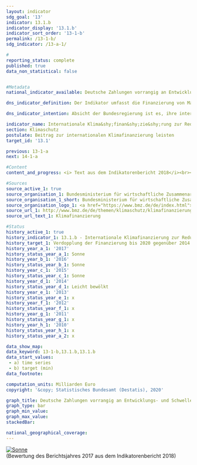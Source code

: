 ```yaml
---                   
layout: indicator                   
sdg_goal: '13'                   
indicator: 13.1.b                   
indicator_display: '13.1.b'                   
indicator_sort_order: '13-1-b'                   
permalink: /13-1-b/                   
sdg_indicator: /13-a-1/                   

#                   
reporting_status: complete                   
published: true                   
data_non_statistical: false                   


#Metadata                   
national_indicator_available: Deutsche Zahlungen vorrangig an Entwicklungs- und Schwellenländer zur Klimafinanzierung                   

dns_indicator_definition: Der Indikator umfasst die Finanzierung von Maßnahmen zur Reduktion von Treibhausgasen zur Anpassung an den Klimawandel sowie klimarelevante Maßnahmen zum Erhalt der Biodiversität und zum Waldschutz/ REDD+ (Projekte zum Schutz, nachhaltiger Nutzung und Wiederaufforstung von Wald). Die Finanzierung erfolgt vorrangig in Entwicklungs- und Schwellenländern und aus deutschen Haushaltsmitteln, einschließlich der Schenkungselemente von Entwicklungskrediten, die Haushaltsmittel enthalten.                   

dns_indicator_intention: Absicht der Bundesregierung ist es, ihre internationale Klima&shy;finan&shy;zie&shy;rung bis 2020 auf 4 Milliarden Euro aus Haushaltsmitteln und Schenkungselementen aus Entwicklungskrediten bezogen auf den Sollwert von zwei Milliarden Euro des Jahres 2014 zu verdoppeln. In den begleitenden Entscheidungen zum Klimaabkommen von Paris wurde die Zusage der Industrieländer aus 2009 bestätigt, ab 2020 gemeinsam 100 Milliarden US-Dollar aus öffentlichen und privaten Quellen für den Klimaschutz und die Anpassung an den Klimawandel in Entwick&shy;lungs&shy;ländern bereitzustellen.                   

indicator_name: Internationale Klima&shy;finan&shy;zie&shy;rung zur Reduktion von Treibhausgasen und zur Anpassung an den Klimawandel                   
section: Klimaschutz                   
postulate: Beitrag zur internationalen Klimafinanzierung leisten                   
target_id: '13.1'                   

previous: 13-1-a                   
next: 14-1-a                   

#Content                    
content_and_progress: <i> Text aus dem Indikatorenbericht 2018</i><br><br>Die Daten des Indikators sind der Berichterstattung an die EU-Verordnung über ein System für die Überwachung von Treibhausgasemissionen entnommen. Datenquelle der jährlich erhobenen Daten ist das Bundesministerium für wirtschaftliche Zusammenarbeit und Entwicklung (BMZ), das in diesem Kontext auch über die Klimafinanzierung anderer Bundesministerien berichtet. Dabei werden für bilaterale Klimafinanzierung im Allgemeinen die Zusagen, für multilaterale Klimafinanzierung sowie Beiträge zu Energie- und Klimafonds die tatsächlichen Auszahlungen zugrunde gelegt. Der Indikator beinhaltet auch die anteilig zuzurechnende Klimafinanzierung, die sich aus deren Beiträgen zu multilateralen Fonds bei Entwicklungsbanken ergibt. Sofern die Klimafinanzierung schwerpunktmäßig Entwicklungsländern zugutekommt, ist diese Teil der öffentlichen Entwicklungsausgaben (siehe Indikator 17.1).<br><br>In 2017 wurden aus Haushaltsmitteln von Deutschland 3,6 Milliarden Euro für die internationale Klimafinanzierung zur Reduzierung von Treibhausgasen und zur Anpassung an den Klimawandel zugesagt bzw. bereitgestellt. Im Vergleich zum Vorjahr, in dem die Klimafinanzierung 3,4 Milliarden Euro betrug, ist eine Steigerung um 8,6&nbsp;% zu verzeichnen. 43&nbsp;% der Klimafinanzierungsmittel flossen 2017 in die Emissionsminderung und 25&nbsp;% in die Anpassung an den Klimawandel. Mit den verbleibenden 32&nbsp;% wurden bereichsübergreifende Projekte finanziert. Wie in den Jahren zuvor wurden 2017 insgesamt mehr Mittel für Minderungsvorhaben aufgewendet als für Anpassungsvorhaben.<br><br>Über multilaterale Kanäle wurden 13&nbsp;% (481 Millionen Euro) der Klimafinanzierung in 2017 bereitgestellt. Davon stellen 187 Millionen Euro die Deutschland anteilig zuzurechnende Klimafinanzierung dar, die sich aus Beiträgen zu multilateralen Fonds bei Entwicklungsbanken ergibt.<br><br>Die rein monetäre Betrachtung der Klimafinanzierung erlaubt keine Schlüsse auf die Wirkung der finanzierten Projekte. Basierend auf seinen Mitteln der technischen und finanziellen Zusammenarbeit nimmt das BMZ eine Wirkungseinschätzung vor, wie viele Tonnen Kohlendioxidemissionen durch Minderungsvorhaben zukünftig eingespart werden. Die Wirkungseinschätzungen der finanziellen Zusammenarbeit basieren dabei auf Ex-ante-Schätzungen der Finanzierungszusagen eines Jahres, die der technischen Zusammenarbeit werden hingegen ex post berechnet.<br><br>Mit Mitteln der finanziellen Zusammenarbeit wurden im Jahr 2017 direkte Einsparungen von 8,7 Millionen Tonnen CO<sub>2</sub>-Äquivalenten erreicht. Durch die technische Zusammenarbeit konnten zwischen 2015 und 2017&nbsp;9,1 Millionen Tonnen CO<sub>2</sub>-Äquivalente direkt vermieden werden.<br><br>Neben der öffentlichen Klimafinanzierung aus Haushaltsmitteln stellen die Kreditanstalt für Wiederaufbau und die Deutsche Investitions- und Entwicklungsgesellschaft auch klimabezogene Kredite aus Marktmitteln bereit. Diese stellen die „mobilisierte öffentliche Klimafinanzierung“ dar und sind nicht im Indikator enthalten. Im Jahr 2017 umfassten die so mobilisierten Ressourcen 3,1 Milliarden Euro im Vergleich zu 5,2 Milliarden Euro im Vorjahr. Auch hier wurden mehr Mittel für Minderungsvorhaben (83&nbsp;%) als für Anpassungsvorhaben (9&nbsp;%) aufgewendet.                   

#Sources
source_active_1: true                           
source_organisation_1: Bundesministerium für wirtschaftliche Zusammenarbeit und Entwicklung (BMZ)                           
source_organisation_1_short: Bundesministerium für wirtschaftliche Zusammenarbeit und Entwicklung (BMZ)                           
source_organisation_logo_1: <a href="https://www.bmz.de/de/index.html"><img src="https://g205sdgs.github.io/sdg-indicators/public/logos/bmz.png" alt="Logo Bundesministerium für wirtschaftliche Zusammenarbeit und Entwicklung (BMZ)" title="Klicken Sie hier um zu der Homepage der Organisation zu gelangen" /></a>
source_url_1: http://www.bmz.de/de/themen/klimaschutz/klimafinanzierung/index.html                               
source_url_text_1: Klimafinanzierung                               

#Status                   
history_active_1: true                   
history_indicator_1: 13.1.b - Internationale Klimafinanzierung zur Reduktion von Treibhausgasen und zur Anpassung an den Klimawandel                   
history_target_1: Verdopplung der Finanzierung bis 2020 gegenüber 2014
history_year_a_1: '2017'                           
history_status_year_a_1: Sonne
history_year_b_1: '2016'                           
history_status_year_b_1: Sonne
history_year_c_1: '2015'                           
history_status_year_c_1: Sonne
history_year_d_1: '2014'                           
history_status_year_d_1: Leicht bewölkt
history_year_e_1: '2013'                           
history_status_year_e_1: x
history_year_f_1: '2012'                           
history_status_year_f_1: x
history_year_g_1: '2011'                           
history_status_year_g_1: x
history_year_h_1: '2010'                           
history_status_year_h_1: x
history_status_year_a_2: x

data_show_map:                    
data_keyword: 13-1-b,13.1.b,13.1.b                   
data_start_values: 
 - a) time series
 - b) target (min)                   
data_footnote:                    

computation_units: Milliarden Euro                   
copyright: '&copy; Statistisches Bundesamt (Destatis), 2020'                   

graph_title: Deutsche Zahlungen vorrangig an Entwicklungs- und Schwellenländer zur Klima&shy;finan&shy;zie&shy;rung                   
graph_type: bar                   
graph_min_value:                    
graph_max_value:                    
stackedBar:                    

national_geographical_coverage:                    
---
```

<div>                           
  <div class="my-header">                           
    <a href="https://sustainabledevelopment-deutschland.github.io/status/"><img src="https://g205sdgs.github.io/sdg-indicators/public/Wettersymbole/Sonne.png" title="Bei Fortsetzung der Entwicklung beträgt die Abweichung vom Zielwert weniger als 5&nbsp;% der Differenz zwischen Zielwert und aktuellem Wert" alt="Sonne" />                           
    </a>                           
  </div>
  <div class="my-header-note">
    <span>(Bewertung des Berichtsjahres 2017 aus dem Indikatorenbericht 2018)</span>
  </div>                           
</div>